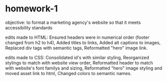 # homework-1
objective: to format a marketing agency's website so that it meets accessibility standards

edits made to HTML:
  Ensured headers were in numerical order (footer changed from h2 to h4),
  Added titles to links,
  Added alt captions to images,
  Replaced div tags with semantic tags,
  Reformatted "hero" image link.
  
edits made to CSS:
  Consolidated id's with similar styling,
  Reorganized stylings to match with website view order,
  Reformatted header to match with website's font familys and sizing,
  Reformatted "hero" image styling and moved asset link to html,
  Changed colors to semantic names.
  
  
  
